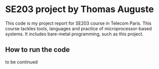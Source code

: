 # SE203 project by Thomas Auguste

This code is my project report for SE203 course in Telecom Paris. This course tackles tools, languages and practice of microprocessor-based systems. It includes bare-metal programming, such as this project.

## How to run the code

to be continued
